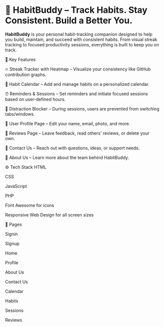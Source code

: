 # 🧠 HabitBuddy – Track Habits. Stay Consistent. Build a Better You.

**HabitBuddy** is your personal habit-tracking companion designed to help you build, maintain, and succeed with consistent habits. From visual streak tracking to focused productivity sessions, everything is built to keep you on track.

🌟 Key Features

🔥 Streak Tracker with Heatmap – Visualize your consistency like GitHub contribution graphs.

📅 Habit Calendar – Add and manage habits on a personalized calendar.

⏰ Reminders & Sessions – Set reminders and initiate focused sessions based on user-defined hours.

🚫 Distraction Blocker – During sessions, users are prevented from switching tabs/windows.

👤 User Profile Page – Edit your name, email, photo, and more.

📝 Reviews Page – Leave feedback, read others' reviews, or delete your own.

📨 Contact Us – Reach out with questions, ideas, or support needs.

📖 About Us – Learn more about the team behind HabitBuddy.

⚙️ Tech Stack
HTML

CSS

JavaScript

PHP

Font Awesome for icons

Responsive Web Design for all screen sizes

🧭 Pages

Signin

Signup

Home

Profile

About Us

Contact Us

Calendar

Habits

Sessions

Reviews

